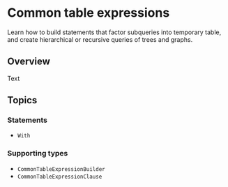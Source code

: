 # Common table expressions

Learn how to build statements that factor subqueries into temporary table, and create hierarchical
or recursive queries of trees and graphs.

## Overview

<!--@START_MENU_TOKEN@-->Text<!--@END_MENU_TOKEN@-->

## Topics

### Statements

- ``With``

### Supporting types

- ``CommonTableExpressionBuilder``
- ``CommonTableExpressionClause``
